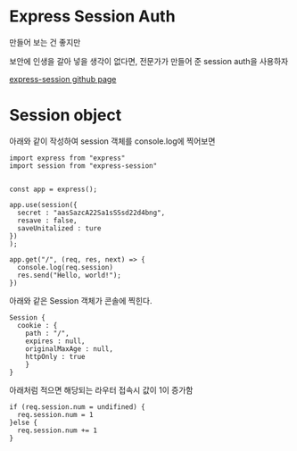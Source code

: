 # Express Session Auth

만들어 보는 건 좋지만 

보안에 인생을 갈아 넣을 생각이 없다면, 전문가가 만들어 준 session auth을 사용하자

[express-session github page](https://github.com/expressjs/session)


# Session object

아래와 같이 작성하여 session 객체를 console.log에 찍어보면
```
import express from "express"
import session from "express-session"


const app = express();

app.use(session({
  secret : "aasSazcA22Sa1sSSsd22d4bng",
  resave : false,
  saveUnitalized : ture
})
);

app.get("/", (req, res, next) => {
  console.log(req.session)
  res.send("Hello, world!");
})
```
아래와 같은 Session 객체가 콘솔에 찍힌다.

```
Session {
  cookie : {
    path : "/",
    expires : null,
    originalMaxAge : null,
    httpOnly : true
    }
}
```

아래처럼 적으면 해당되는 라우터 접속시 값이 1이 증가함
```
if (req.session.num = undifined) {
  req.session.num = 1
}else {
  req.session.num += 1
}
```




